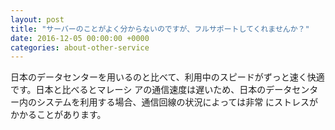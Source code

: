 ```yaml
---
layout: post
title: "サーバーのことがよく分からないのですが、フルサポートしてくれませんか？"
date: 2016-12-05 00:00:00 +0000
categories: about-other-service
---
```

日本のデータセンターを用いるのと比べて、利用中のスピードがずっと速く快適です。日本と比べるとマレーシ アの通信速度は遅いため、日本のデータセンター内のシステムを利用する場合、通信回線の状況によっては非常 にストレスがかかることがあります。